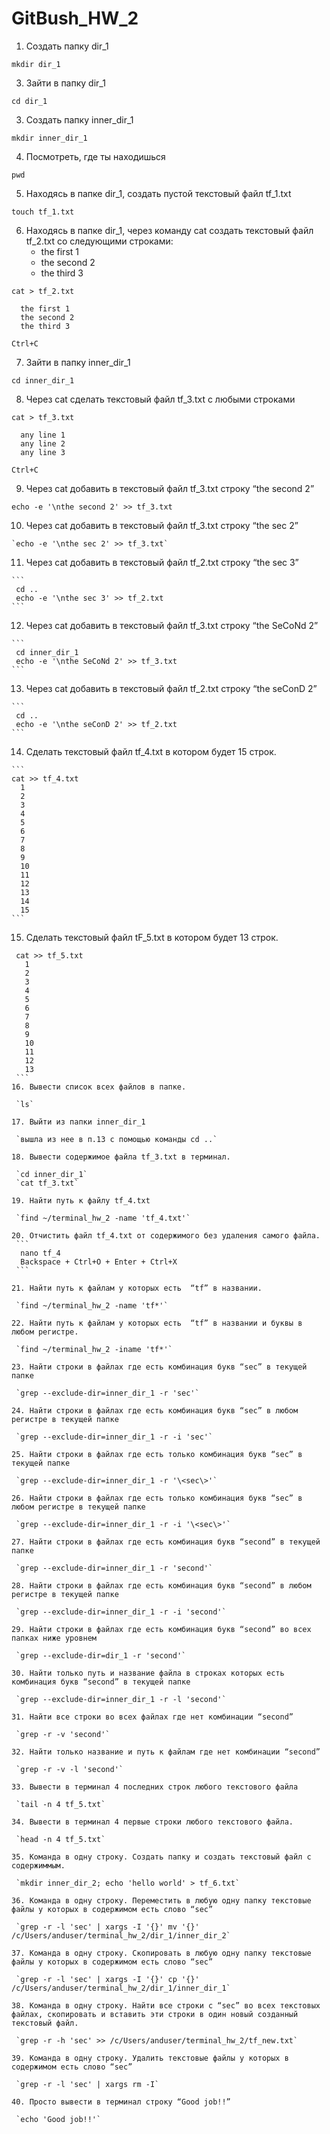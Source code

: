# GitBush_HW_2

 1. Создать папку dir_1
   
   `mkdir dir_1`
   
 3. Зайти в папку dir_1
   
   `cd dir_1`
   
 3. Создать папку inner_dir_1
   
   `mkdir inner_dir_1`
   
 4. Посмотреть, где ты находишься
  
   `pwd`
  
 5. Находясь в папке dir_1, создать пустой текстовый файл tf_1.txt
  
   `touch tf_1.txt`
  
 6. Находясь в папке dir_1, через команду cat создать текстовый файл tf_2.txt со следующими строками:
    - the first 1
    - the second 2
    - the third 3
  
  ```
  cat > tf_2.txt

    the first 1
    the second 2
    the third 3
    
  Ctrl+C
 ```
 7. Зайти в папку inner_dir_1
 
   `cd inner_dir_1`
 
 8. Через cat сделать текстовый файл tf_3.txt  c любыми строками
   
   ``` 
   cat > tf_3.txt
 
     any line 1
     any line 2
     any line 3
     
   Ctrl+C
  ```
 9. Через cat добавить в текстовый файл tf_3.txt строку “the second 2”
   
   
   `echo -e '\nthe second 2' >> tf_3.txt`
   
   
 10. Через cat добавить в текстовый файл tf_3.txt строку “the sec 2”

    
    `echo -e '\nthe sec 2' >> tf_3.txt`
    

 11. Через cat добавить в текстовый файл tf_2.txt строку “the sec 3”
   
    ```
     cd ..
     echo -e '\nthe sec 3' >> tf_2.txt
    ```
   
 12. Через cat добавить в текстовый файл tf_3.txt строку “the SeCoNd 2”
   
    ```
     cd inner_dir_1
     echo -e '\nthe SeCoNd 2' >> tf_3.txt
    ```
 13. Через cat добавить в текстовый файл tf_2.txt строку “the seConD 2”
   
    ```
     cd ..
     echo -e '\nthe seConD 2' >> tf_2.txt
    ```
 14. Сделать текстовый файл tf_4.txt в котором будет 15 строк.
   
    ```
    cat >> tf_4.txt
      1
      2
      3
      4
      5
      6
      7
      8
      9
      10
      11
      12
      13
      14
      15
    ```
 15. Сделать текстовый файл tF_5.txt в котором будет 13 строк.
   
   ```
    cat >> tf_5.txt
      1
      2
      3
      4
      5
      6
      7
      8
      9
      10
      11
      12
      13
    ```
 16. Вывести список всех файлов в папке.

    `ls`

 17. Выйти из папки inner_dir_1
 
    `вышла из нее в п.13 с помощью команды cd ..`
   
 18. Вывести содержимое файла tf_3.txt в терминал.
 
    `cd inner_dir_1`
    `cat tf_3.txt`
    
 19. Найти путь к файлу tf_4.txt

    `find ~/terminal_hw_2 -name 'tf_4.txt'`
    
 20. Отчистить файл tf_4.txt от содержимого без удаления самого файла.
    ```
     nano tf_4
     Backspace + Ctrl+O + Enter + Ctrl+X
    ```
    
 21. Найти путь к файлам у которых есть  “tf” в названии.
   
    `find ~/terminal_hw_2 -name 'tf*'`
    
 22. Найти путь к файлам у которых есть  “tf” в названии и буквы в любом регистре.

    `find ~/terminal_hw_2 -iname 'tf*'`
   
 23. Найти строки в файлах где есть комбинация букв “sec” в текущей папке

    `grep --exclude-dir=inner_dir_1 -r 'sec'`
   
 24. Найти строки в файлах где есть комбинация букв “sec” в любом регистре в текущей папке

    `grep --exclude-dir=inner_dir_1 -r -i 'sec'`
   
 25. Найти строки в файлах где есть только комбинация букв “sec” в текущей папке

    `grep --exclude-dir=inner_dir_1 -r '\<sec\>'`
   
 26. Найти строки в файлах где есть только комбинация букв “sec” в любом регистре в текущей папке
  
    `grep --exclude-dir=inner_dir_1 -r -i '\<sec\>'`
   
 27. Найти строки в файлах где есть комбинация букв “second” в текущей папке

    `grep --exclude-dir=inner_dir_1 -r 'second'`
    
 28. Найти строки в файлах где есть комбинация букв “second” в любом регистре в текущей папке

    `grep --exclude-dir=inner_dir_1 -r -i 'second'`
     
 29. Найти строки в файлах где есть комбинация букв “second” во всех папках ниже уровнем
    
    `grep --exclude-dir=dir_1 -r 'second'`
     
 30. Найти только путь и название файла в строках которых есть комбинация букв “second” в текущей папке

    `grep --exclude-dir=inner_dir_1 -r -l 'second'`
     
 31. Найти все строки во всех файлах где нет комбинации “second”

    `grep -r -v 'second'`
     
 32. Найти только название и путь к файлам где нет комбинации “second”
    
    `grep -r -v -l 'second'`
   
 33. Вывести в терминал 4 последних строк любого текстового файла
   
    `tail -n 4 tf_5.txt`
    
 34. Вывести в терминал 4 первые строки любого текстового файла.
   
    `head -n 4 tf_5.txt`
   
 35. Команда в одну строку. Создать папку и создать текстовый файл с содержиммым.

    `mkdir inner_dir_2; echo 'hello world' > tf_6.txt`
   
 36. Команда в одну строку. Переместить в любую одну папку текстовые файлы у которых в содержимом есть слово “sec”

    `grep -r -l 'sec' | xargs -I '{}' mv '{}' /c/Users/anduser/terminal_hw_2/dir_1/inner_dir_2`
   
 37. Команда в одну строку. Скопировать в любую одну папку текстовые файлы у которых в содержимом есть слово “sec”

    `grep -r -l 'sec' | xargs -I '{}' cp '{}' /c/Users/anduser/terminal_hw_2/dir_1/inner_dir_1`
   
 38. Команда в одну строку. Найти все строки c “sec” во всех текстовых файлах, скопировать и вставить эти строки в один новый созданный текстовый файл.

    `grep -r -h 'sec' >> /c/Users/anduser/terminal_hw_2/tf_new.txt`
   
 39. Команда в одну строку. Удалить текстовые файлы у которых в содержимом есть слово “sec”

    `grep -r -l 'sec' | xargs rm -I`
    
 40. Просто вывести в терминал строку “Good job!!”

    `echo 'Good job!!'`


